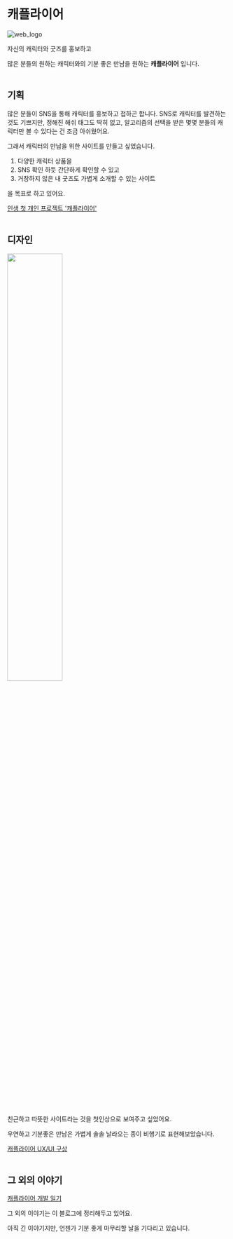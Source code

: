 <h1>캐플라이어</h1>

![web_logo](https://github.com/1004ljy980/CharFlyer/assets/88071571/05c4922f-c41e-4232-84a3-fe12e6bab05a)

자신의 캐릭터와 굿즈를 홍보하고

많은 분들의 원하는 캐릭터와의 기분 좋은 만남을 원하는 **캐플라이어** 입니다.
<br><br>

<h2>기획</h2>

많은 분들이 SNS을 통해 캐릭터를 홍보하고 접하곤 합니다.
SNS로 캐릭터를 발견하는 것도 기쁘지만, 정해진 해쉬 태그도 딱히 없고, 알고리즘의 선택을 받은 몇몇 분들의 캐릭터만 볼 수 있다는 건 조금 아쉬웠어요.

그래서 캐릭터의 만남을 위한 사이트를 만들고 싶었습니다.

1. 다양한 캐릭터 상품을
2. SNS 확인 하듯 간단하게 확인할 수 있고
3. 거창하지 않은 내 굿즈도 가볍게 소개할 수 있는 사이트

을 목표로 하고 있어요.

[인생 첫 개인 프로젝트 '캐플라이어'](https://lee-ju-0.tistory.com/18)
<br><br>

<h2>디자인</h2>

<img src="https://github.com/1004ljy980/CharFlyer/assets/88071571/da9e2fd2-4f72-4eb8-9729-76ebc622bc24" width="50%" height="50%">

친근하고 따뜻한 사이트라는 것을 첫인상으로 보여주고 싶었어요.

우연하고 기분좋은 만남은 가볍게 솔솔 날라오는 종이 비행기로 표현해보았습니다.

[캐플라이어 UX/UI 구상](https://lee-ju-0.tistory.com/21)
<br><br>

<h2>그 외의 이야기</h2>

[캐플라이어 개발 일기](https://lee-ju-0.tistory.com/category/---%20Project%20---/CharFlyer%20%3A%20%EC%BA%90%ED%94%8C%EB%9D%BC%EC%9D%B4%EC%96%B4)

그 외의 이야기는 이 블로그에 정리해두고 있어요.

아직 긴 이야기지만, 언젠가 기분 좋게 마무리할 날을 기다리고 있습니다.


